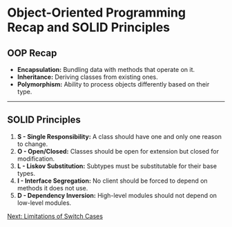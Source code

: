 # Object-Oriented Programming Recap and SOLID Principles

## OOP Recap
- **Encapsulation:** Bundling data with methods that operate on it.
- **Inheritance:** Deriving classes from existing ones.
- **Polymorphism:** Ability to process objects differently based on their type.

---

## SOLID Principles

1. **S - Single Responsibility:** A class should have one and only one reason to change.
2. **O - Open/Closed:** Classes should be open for extension but closed for modification.
3. **L - Liskov Substitution:** Subtypes must be substitutable for their base types.
4. **I - Interface Segregation:** No client should be forced to depend on methods it does not use.
5. **D - Dependency Inversion:** High-level modules should not depend on low-level modules.

[Next: Limitations of Switch Cases](./03-switch-case-limitations.md)
